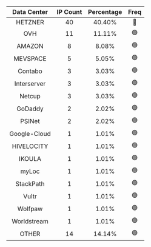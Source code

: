 | Data Center | IP Count | Percentage | Freq |
|:------------:|:--------:|:-----------:|:-----:|
| HETZNER | 40 | 40.40% | 🔴 |
| OVH | 11 | 11.11% | 🟢 |
| AMAZON | 8 | 8.08% | 🟢 |
| MEVSPACE | 5 | 5.05% | 🟢 |
| Contabo | 3 | 3.03% | 🟢 |
| Interserver | 3 | 3.03% | 🟢 |
| Netcup | 3 | 3.03% | 🟢 |
| GoDaddy | 2 | 2.02% | 🟢 |
| PSINet | 2 | 2.02% | 🟢 |
| Google-Cloud | 1 | 1.01% | 🟢 |
| HIVELOCITY | 1 | 1.01% | 🟢 |
| IKOULA | 1 | 1.01% | 🟢 |
| myLoc | 1 | 1.01% | 🟢 |
| StackPath | 1 | 1.01% | 🟢 |
| Vultr | 1 | 1.01% | 🟢 |
| Wolfpaw | 1 | 1.01% | 🟢 |
| Worldstream | 1 | 1.01% | 🟢 |
| OTHER | 14 | 14.14% | 🟢 |